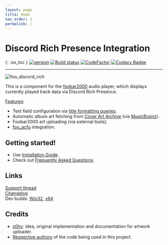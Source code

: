```yaml
---
layout: page
title: Home
nav_order: 1
permalink: /
---
```


# Discord Rich Presence Integration
{: .no_toc }
[![version][version_badge]][changelog] [![Build status][appveyor_badge]](https://ci.appveyor.com/project/TheQwertiest/foo-discord-rich/branch/master) [![CodeFactor][codefactor_badge]](https://www.codefactor.io/repository/github/theqwertiest/foo_discord_rich/overview/master) [![Codacy Badge][codacy_badge]](https://app.codacy.com/gh/TheQwertiest/foo_discord_rich/dashboard?utm_source=gh&utm_medium=referral&utm_content=&utm_campaign=Badge_grade) 

---
![foo_discord_rich](assets/img/foo_discord_rich.png)

This is a component for the [foobar2000](https://www.foobar2000.org) audio player, which displays currently played track data via Discord Rich Presence.

[Features](features.md):
- Text field configuration via [title formatting queries](http://wiki.hydrogenaud.io/index.php?title=Foobar2000:Title_Formatting_Reference).
- Automatic album art fetching from [Cover Art Archive](https://coverartarchive.org/) (via [MusicBrainz](https://musicbrainz.org/)).
- Foobar2000 art uploading (via external tools).
- [foo_acfu](https://acfu.3dyd.com) integration.

## Getting started!

- Use [Installation Guide](installation.md).
- Check out [Frequently Asked Questions](faq.md).

## Links

[Support thread](https://hydrogenaud.io/index.php/topic,116860.new.html)  
[Changelog][changelog]  
Dev builds: [Win32][nightly_win32], [x64][nightly_x64]

## Credits

- [s0hv](https://github.com/s0hv): idea, original implementation and documentation for artwork uploader.
- [Respective authors][3rdparty_license] of the code being used in this project.

[changelog]: changelog.md
[3rdparty_license]: third_party_notices.md
[todo]: https://github.com/TheQwertiest/foo_discord_rich/projects/1
[version_badge]: https://img.shields.io/github/release/theqwertiest/foo_discord_rich.svg
[appveyor_badge]: https://ci.appveyor.com/api/projects/status/t5bhoxmfgavhq81m/branch/master?svg=true
[codacy_badge]: https://api.codacy.com/project/badge/Grade/319298ca5bd64a739d1e70e3e27d59ab
[codefactor_badge]: https://www.codefactor.io/repository/github/theqwertiest/foo_discord_rich/badge/master
[nightly_win32]: https://ci.appveyor.com/api/projects/theqwertiest/foo-discord-rich/artifacts/_result%2FWin32_Release%2Ffoo_discord_rich-Win32.fb2k-component?branch=master&pr=false&job=Configuration%3A+Release%3B+Platform%3A+Win32
[nightly_x64]: https://ci.appveyor.com/api/projects/theqwertiest/foo-discord-rich/artifacts/_result%2Fx64_Release%2Ffoo_discord_rich-x64.fb2k-component?branch=master&pr=false&job=Configuration%3A+Release%3B+Platform%3A+x64
